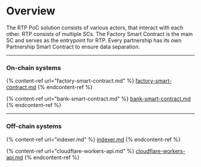 # Overview

The RTP PoC solution consists of various actors, that interact with each other. RTP consists of multiple SCs. The Factory Smart Contract is the main SC and serves as the entrypoint for RTP. Every partnership has its own Partnership Smart Contract to ensure data separation.

***

### On-chain systems

{% content-ref url="factory-smart-contract.md" %}
[factory-smart-contract.md](factory-smart-contract.md)
{% endcontent-ref %}

{% content-ref url="bank-smart-contract.md" %}
[bank-smart-contract.md](bank-smart-contract.md)
{% endcontent-ref %}

***

### Off-chain systems

{% content-ref url="indexer.md" %}
[indexer.md](indexer.md)
{% endcontent-ref %}

{% content-ref url="cloudflare-workers-api.md" %}
[cloudflare-workers-api.md](cloudflare-workers-api.md)
{% endcontent-ref %}

